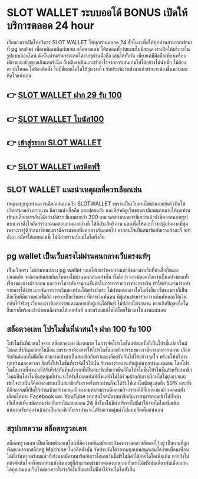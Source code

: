 # SLOT WALLET ระบบออโต้ BONUS เปิดให้บริการตลอด 24 hour
เว็บของเราเปิดให้บริการ SLOT WALLET ให้ทุกท่านตลอด 24 ชั่วโมง เพื่อให้ทุกท่านสามารถเข้ามาที่ pg wallet เพื่อเพลิดเพลินกับเกม สล็อตวอเลท ได้ตลอดทั้งวันแบบไม่มีสะดุด เราเปิดให้บริการในรูปแบบออนไลน์ ดังนั้นท่านสามารถเล่นได้ง่ายๆผ่านมือถือ เล่นได้ทั้งวัน เพียงแค่มีมือถือเพียงเครื่องเดียวและสัญญาณอินเตอร์เน็ต ก็เพลิดเพลินและทำกำไรจากการเล่นเกมไปได้อย่างไม่น่าเชื่อ ไม่ต้องดาวน์โหลด ไม่ต้องติดตั้ง ไม่มีขั้นอนใดใดให้วุ่นวายใจ รับประกันว่าเข้ามาแล้วท่านจะต้องชื่นชอบและติดใจแน่นอน

## 👉 [SLOT WALLET ฝาก 29 รับ 100](https://bit.ly/3Ta440r)
## 👉 [SLOT WALLET โบนัส100](https://bit.ly/3Ta440r)
## 👉 [เข้าสู่ระบบ SLOT WALLET](https://bit.ly/3Ta440r)
## 👉 [SLOT WALLET เครดิตฟรี](https://bit.ly/3Ta440r)

## SLOT WALLET แนะนำเหตุผลที่ควรเลือกเล่น
เหตุผลทุกทุกท่านควรเลือกเล่นเกมกับ SLOTWALLET เพราะเป็นเว็บตรงไม่ผ่านเอเย่นต์ เปิดให้บริการมาอย่างยาวนาน มีความน่าเชื่อถือ และปลอดภัย และที่สำคัญเว็บของเรามีเกมมากมายให้ทุกท่านเข้ามาเลือกสรรกันได้อย่างอิสระ มีเกมมากว่า 300 เกม นอกจากเกมจะมีเยอะแล้วยังมีหลากหลายรูปแบบ เราตั้งใจคัดสรรและทดสอบเกมมาอย่างดี ให้มีประสิทธิภาพ และเพื่อให้ตอบโจทย์ผู้เล่นมากที่สุด เพราะเรารู้ดีว่าสมาชิกของเรามีความชอบที่แตกต่างกันออกไป หากสนใจเป็นสมาชิกกับเราแล้วละก็ อย่าลังเล สมัครได้เลยตอนนี้ ไม่มีค่าธรรมเนียมใดใดทั้งสิ้น

## pg wallet เป็นเว็บตรงไม่ผ่านคนกลางเว็บตรงแท้ๆ
เป็นเว็บตรง ไม่ผ่านคนกลาง  pg wallet บอกได้เลยว่าหากท่านกำลังมองหาเว็บที่น่าเชื่อถือและปลอดภัย จะต้องเล่นเกมกับเว็บตรงไม่ผ่านคนกลางเท่านั้น ทั้งดีกว่า และปลอดภัยกว่าเป็นอย่างมากทั้งเรื่องของการฝากถอน และการไม่จำกัดจำนวนขั้นต่ำในการทำรายการทางการเงิน ทำให้ท่านสามารถทำรายการได้ง่าย และจัดการการเงินของท่านได้อย่างอิสระ ไม่ผ่านคนกลางใดใดทั้งสิ้น เว็บของเราก็เป็นอีกเว็บที่มีความน่าเชื่อถือ เพราะเป็นเว็บตรง ที่การเงินมั่นคน มีผู้เล่นเข้ามาร่วมวางเดิมพันและได้เงินกลับไปจริงๆ เว็บของเราติดต่อง่ายและตอบกลับผู้เล่นได้ทันที ไม่ปล่อยให้รอนาน หากเกิดปัญหาใดใดขึ้นเราก็พร้อมเข้าช่วยเหลือท่านได้เลยทันที และพร้อมแก้ไขได้โดยใช้เวลาไม่นานแน่นอน

## สล็อตวอเลท โปรโมชั่นที่น่าสนใจ ฝาก 100 รับ 100
โปรโมชั่นที่น่าสนใจจาก สล็อตวอเลท มีมากมาย ในการจัดโปรโมชั่นแต่ละครั้งก็เป็นโปรที่แปลกใหม่ ไม่เคยซ้ำกันตลอดทั้งเดือน เพราะเราต้องการให้โปรโมชั่นและกิจกรรมของเรามีความหลากหลาย เลือกรับกันด้แบบไม่มีเบื่อ สามารถเข้ามาเป็นสมาชิกกับเราและเลือกรับกันไปได้อย่างจุดใจ พร้อมให้บริการทุกท่านตลอดเวลา อีกทั้งโปรโมชั่นที่เราจัดไว้ให้นั้น รับรองว่าเหมาะกับผู้เล่นทุกท่านแน่นอน โดยโปรโมชั่นแรกที่ทานจะได้รับไฟล์ทันทีหลังจากที่เป็นสมาชิกกับเรานั้นก็คือโปรโมชั่นโปรโมชั่นสำหรับสมาชิกใหม่เป็นโปรโมชั่นสุดคุ้มที่ท่านจะได้รับไปเลยทันทีตั้งแต่ยังไม่ได้ร่วมฝากกับเราเงื่อนไขไม่ยุ่งยากและเข้าใจง่ายนั่นก็คือเพลงท่านเป็นสมาชิกกับเราครั้งแรกท่านก็จะได้รับไปเลยโบนัสสูงสุดถึง 50% และยังมีกิจกรรมที่เปิดให้ท่านเข้ามาร่วมสนุกอีกมากมายสามารถติดตามกิจกรรมดีดีที่เรานำมาฝากตลอดทั้งเดือนได้ทาง Facebook และ YouTube หากสนใจสมัครสมาชิกกับเราสามารถกดเข้าไปที่หน้าเว็บไซต์เพื่อสมัครสมาชิกกับเราได้เลยตลอด 24 ชั่วโมงไม่มีค่าบริการไม่มีค่าใช้จ่ายใดใดเพิ่มเติมแน่นอนรับรองว่าเข้ามาเป็นสมาชิกกับเราท่านจะได้รับความคุ้มค่าไปแบบจัดเต็มแน่นอน

## สรุปบทความ สล็อตทรูวอเลท
สล็อตทรูวอเลท เป็นเว็บพนันออนไลน์ที่มีความทันสมัยและยังคงความคลาสสิคเอาไว้อยู่ เป็นเกมที่ถูกพัฒนามาจากสล็อตตู้ Machine ในอดีตดังนั้น รับประกันได้ว่าเกมทุกเกมสนุกเล่นได้ง่ายเพื่อนเพื่อนได้ทั้งวันหากพร้อมแล้วก็เข้ามาสมัครสมาชิกกับเราได้เลยวันนี้ฟรีไม่มีค่าใช้จ่ายใดใดเพิ่มเติม หากยังไม่กล้าตัดสินใจหรือหากท่านยังลังเลอยู่ก็สามารถเข้ามาทดลองเล่นเกมกับเราได้ฟรีเช่นเดียวกันเลือกเล่นได้ทุกเกมบนเว็บไซต์ของเราไม่จำกัดไม่อั้นและไม่มีค่าใช้จ่ายใดใดทั้งสิ้น
 
